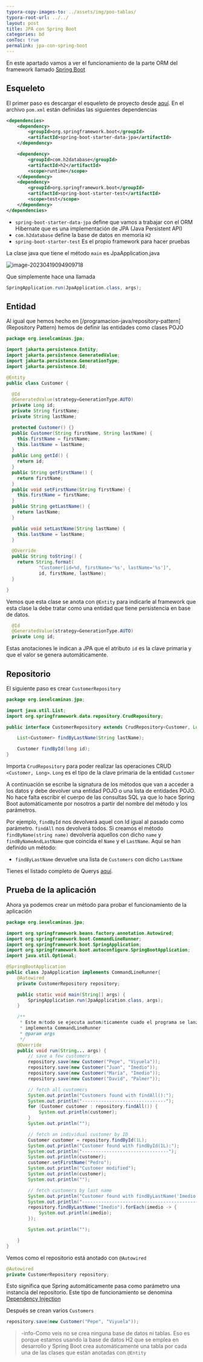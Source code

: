```yaml
---
typora-copy-images-to: ../assets/img/poo-tablas/
typora-root-url: ../../
layout: post
title: JPA con Spring Boot
categories: bd
conToc: true
permalink: jpa-con-spring-boot
---
```


En este apartado vamos a ver el funcionamiento de la parte ORM del framework llamado [Spring Boot](https://spring.io/)

## Esqueleto

El primer paso es descargar el esqueleto de proyecto desde [aquí](/programacion-java/assets/jpa.zip). En el archivo `pom.xml` están definidas las siguientes dependencias

```xml
<dependencies>
    <dependency>
        <groupId>org.springframework.boot</groupId>
        <artifactId>spring-boot-starter-data-jpa</artifactId>
    </dependency>

    <dependency>
        <groupId>com.h2database</groupId>
        <artifactId>h2</artifactId>
        <scope>runtime</scope>
    </dependency>
    <dependency>
        <groupId>org.springframework.boot</groupId>
        <artifactId>spring-boot-starter-test</artifactId>
        <scope>test</scope>
    </dependency>
</dependencies>
```

* `spring-boot-starter-data-jpa` define que vamos a trabajar con el ORM Hibernate que es una implementación de JPA (Java Persistent API)
* `com.h2database` define la base de datos en memoria `H2`
* `spring-boot-starter-test` Es el propio framework para hacer pruebas

La clase java que tiene el método `main` es JpaApplication.java

![image-20230419094909718](/programacion-java/assets/img/poo-tablas/image-20230419094909718.png)

Que simplemente hace una llamada 

```java
SpringApplication.run(JpaApplication.class, args);
```

## Entidad

Al igual que hemos hecho en [/programacion-java/repository-pattern](Repository Pattern) hemos de definir las entidades como clases POJO

```java
package org.ieselcaminas.jpa;

import jakarta.persistence.Entity;
import jakarta.persistence.GeneratedValue;
import jakarta.persistence.GenerationType;
import jakarta.persistence.Id;

@Entity
public class Customer {

  @Id
  @GeneratedValue(strategy=GenerationType.AUTO)
  private Long id;
  private String firstName;
  private String lastName;

  protected Customer() {}
  public Customer(String firstName, String lastName) {
    this.firstName = firstName;
    this.lastName = lastName;
  }
  public Long getId() {
    return id;
  }
  public String getFirstName() {
    return firstName;
  }
  public void setFirstName(String firstName) {
    this.firstName = firstName;
  }
  public String getLastName() {
    return lastName;
  }

  public void setLastName(String lastName) {
    this.lastName = lastName;
  }

  @Override
  public String toString() {
    return String.format(
            "Customer[id=%d, firstName='%s', lastName='%s']",
            id, firstName, lastName);
  }

}
```

Vemos que esta clase se anota con `@Entity` para indicarle al framework que esta clase la debe tratar como una entidad que tiene persistencia en base de datos. 

```java
  @Id
  @GeneratedValue(strategy=GenerationType.AUTO)
  private Long id;
```

Estas anotaciones le indican a JPA que el atributo `id` es la clave primaria y que el valor se genera automáticamente.

## Repositorio

El siguiente paso es crear `CustomerRepository`

```java
package org.ieselcaminas.jpa;

import java.util.List;
import org.springframework.data.repository.CrudRepository;

public interface CustomerRepository extends CrudRepository<Customer, Long> {

    List<Customer> findByLastName(String lastName);

    Customer findById(long id);
}
```

Importa `CrudRepository` para poder realizar las operaciones CRUD `<Customer, Long>`. `Long` es el tipo de la clave primaria de la entidad `Customer`

A continuación se escribe la signatura de los métodos que van a acceder a los datos y debe devolver una entidad POJO o una lista de entidades POJO. No hace falta escribir el cuerpo de las consultas SQL ya que lo hace Spring Boot automáticamente por nosotros a partir del nombre del método y los parámetros.

Por ejemplo, `findById` nos devolverá aquel con Id igual al pasado como parámetro. `findAll` nos devolverá todos. Si creamos el método `findByName(string name)` devolvería aquellos con dicho `name` y `findByNameAndLastName` que coincida el `Name` y el `LastName`. Aquí se han definido un método:

* `findByLastName` devuelve una lista de `Customers` con dicho `LastName`

Tienes el listado completo de Querys [aquí](https://docs.spring.io/spring-data/data-jpa/docs/current/reference/html/#jpa.query-methods.query-creation).

## Prueba de la aplicación

Ahora ya podemos crear un método para probar el funcionamiento de la aplicación

```java
package org.ieselcaminas.jpa;

import org.springframework.beans.factory.annotation.Autowired;
import org.springframework.boot.CommandLineRunner;
import org.springframework.boot.SpringApplication;
import org.springframework.boot.autoconfigure.SpringBootApplication;
import java.util.Optional;

@SpringBootApplication
public class JpaApplication implements CommandLineRunner{
	@Autowired
	private CustomerRepository repository;

	public static void main(String[] args) {
		SpringApplication.run(JpaApplication.class, args);
	}

	/**
	 * Este método se ejecuta automáticamente cuado el programa se lanza por consola porque
	 * implementa CommandLineRunner
	 * @param args
	 */
	@Override
	public void run(String... args) {
		// save a few customers
		repository.save(new Customer("Pepe", "Viyuela"));
		repository.save(new Customer("Juan", "Imedio"));
		repository.save(new Customer("María", "Imedio"));
		repository.save(new Customer("David", "Palmer"));

		// fetch all customers
		System.out.println("Customers found with findAll():");
		System.out.println("-------------------------------");
		for (Customer customer : repository.findAll()) {
			System.out.println(customer);
		}
		System.out.println("");

		// fetch an individual customer by ID
		Customer customer = repository.findById(1L);
		System.out.println("Customer found with findById(1L):");
		System.out.println("--------------------------------");
		System.out.println(customer);
		customer.setFirstName("Pedro");
		System.out.println("Customer modified");
		System.out.println(customer);
		System.out.println("");

		// fetch customers by last name
		System.out.println("Customer found with findByLastName('Imedio'):");
		System.out.println("--------------------------------------------");
		repository.findByLastName("Imedio").forEach(imedio -> {
			System.out.println(imedio);
		});

		System.out.println("");

	}
}
```

Vemos como el repositorio está anotado con `@Autowired`

```java
@Autowired
private CustomerRepository repository;
```

Esto significa que Spring automáticamente pasa como parámetro una instancia del repositorio. Este tipo de funcionamiento se denomina [Dependency Injection](https://en.wikipedia.org/wiki/Dependency_injection)

Después se crean varios `Customers`

```java
repository.save(new Customer("Pepe", "Viyuela"));
```

> -info-Como veis no se crea ninguna base de datos ni tablas. Eso es porque estamos usando la base de datos H2 que se emplea en desarrollo y Spring Boot crea automáticamente una tabla por cada una de las clases que están anotadas con `@Entity`

